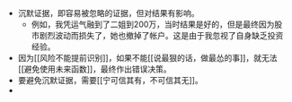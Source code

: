 - 沉默证据，即容易被忽略的证据，但对结果有影响。
	- 例如，我凭运气融到了二姐到200万，当时结果是好的，但是最终因为股市剧烈波动而损失了，她也撤掉了帐户。这是由于我忽视了自身缺乏投资经验。
- 因为[[风险不能提前识别]]，如果不能[[说最狠的话，做最怂的事]]，就无法[[避免使用未来函数]]，最终作出错误决策。
- 要避免沉默证据，需要[[宁可信其有，不可信其无]]。
-